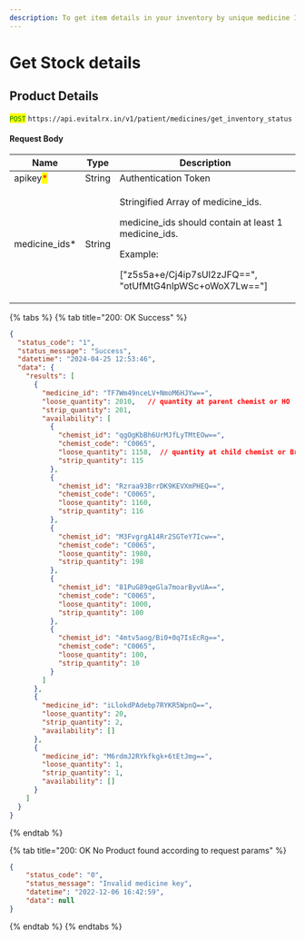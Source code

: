 ```yaml
---
description: To get item details in your inventory by unique medicine Id.
---
```


# Get Stock details

## Product Details

<mark style="color:green;">`POST`</mark> `https://api.evitalrx.in/v1/patient/medicines/get_inventory_status`

#### Request Body

| Name                                     | Type   | Description                                                                                                                                                                                      |
| ---------------------------------------- | ------ | ------------------------------------------------------------------------------------------------------------------------------------------------------------------------------------------------ |
| apikey<mark style="color:red;">\*</mark> | String | Authentication Token                                                                                                                                                                             |
| medicine\_ids\*                          | String | <p>Stringified Array of medicine_ids.</p><p></p><p>medicine_ids should contain at least 1 medicine_ids.</p><p></p><p>Example:</p><p>["z5s5a+e/Cj4ip7sUl2zJFQ==", "otUfMtG4nIpWSc+oWoX7Lw=="]</p> |

{% tabs %}
{% tab title="200: OK Success" %}
```json
{
  "status_code": "1",
  "status_message": "Success",
  "datetime": "2024-04-25 12:53:46",
  "data": {
    "results": [
      {
        "medicine_id": "TF7Wm49nceLV+NmoM6HJYw==",
        "loose_quantity": 2010,   // quantity at parent chemist or HO
        "strip_quantity": 201,
        "availability": [
          {
            "chemist_id": "qgOgKbBh6UrMJfLyTMtEOw==",
            "chemist_code": "C0065",
            "loose_quantity": 1158,  // quantity at child chemist or Branch
            "strip_quantity": 115
          },
          {
            "chemist_id": "Rzraa93BrrDK9KEVXmPHEQ==",
            "chemist_code": "C0065",
            "loose_quantity": 1160,
            "strip_quantity": 116
          },
          {
            "chemist_id": "M3FvgrgA14Rr2SGTeY7Icw==",
            "chemist_code": "C0065",
            "loose_quantity": 1980,
            "strip_quantity": 198
          },
          {
            "chemist_id": "81PuG89qeGla7moarByvUA==",
            "chemist_code": "C0065",
            "loose_quantity": 1000,
            "strip_quantity": 100
          },
          {
            "chemist_id": "4mtv5aog/Bi0+0q7IsEcRg==",
            "chemist_code": "C0065",
            "loose_quantity": 100,
            "strip_quantity": 10
          }
        ]
      },
      {
        "medicine_id": "iLlokdPAdebp7RYKR5WpnQ==",
        "loose_quantity": 20,
        "strip_quantity": 2,
        "availability": []
      },
      {
        "medicine_id": "M6rdmJ2RYkfkgk+6tEtJmg==",
        "loose_quantity": 1,
        "strip_quantity": 1,
        "availability": []
      }
    ]
  }
}
```
{% endtab %}

{% tab title="200: OK No Product found according to request params" %}
```json
{
    "status_code": "0",
    "status_message": "Invalid medicine key",
    "datetime": "2022-12-06 16:42:59",
    "data": null
}
```
{% endtab %}
{% endtabs %}
